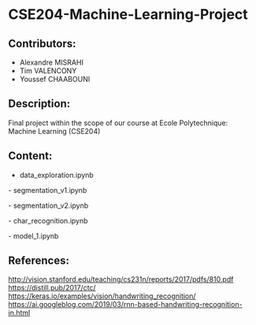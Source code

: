 # CSE204-Machine-Learning-Project

## Contributors:
- Alexandre MISRAHI
- Tim VALENCONY
- Youssef CHAABOUNI

## Description:
Final project within the scope of our course at Ecole Polytechnique: Machine Learning (CSE204)

## Content:
- data_exploration.ipynb
<p></p>
- segmentation_v1.ipynb
<p></p>
- segmentation_v2.ipynb
<p></p>
- char_recognition.ipynb
<p></p>
- model_1.ipynb
<p></p>

## References:
http://vision.stanford.edu/teaching/cs231n/reports/2017/pdfs/810.pdf <br>
https://distill.pub/2017/ctc/ <br>
https://keras.io/examples/vision/handwriting_recognition/ <br>
https://ai.googleblog.com/2019/03/rnn-based-handwriting-recognition-in.html
